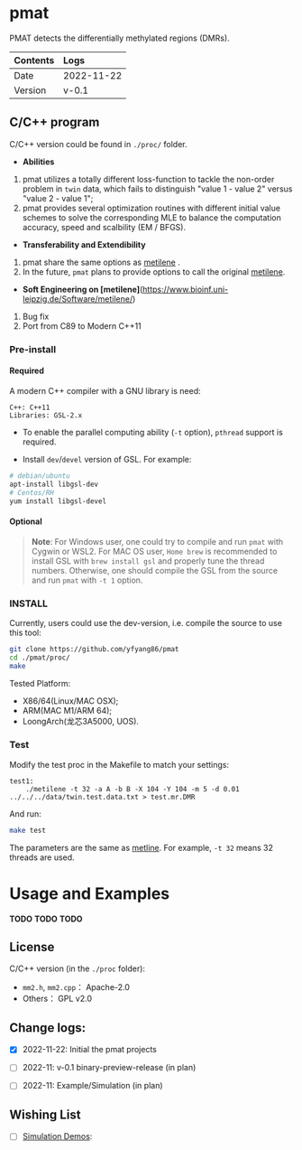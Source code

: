 # pmat
PMAT detects the differentially methylated regions (DMRs).

| Contents | Logs |
|:---------|:-----|
| Date | 2022-11-22 | 
| Version | v-0.1 |

## C/C++ program

C/C++ version could be found in `./proc/` folder. 

- **Abilities**
 1. pmat utilizes a totally different loss-function to tackle the non-order problem in `twin` data, which fails to distinguish "value 1 - value 2" versus "value 2 - value 1";
 2. pmat provides several optimization routines with different initial value schemes to solve the corresponding MLE to balance the computation accuracy, speed and scalbility (EM / BFGS).

- **Transferability and Extendibility**
 1. pmat share the same options as [metilene](https://www.bioinf.uni-leipzig.de/Software/metilene/) .
 2. In the future, `pmat` plans to provide options to call the original [metilene](https://www.bioinf.uni-leipzig.de/Software/metilene/).

- **Soft Engineering on [metilene]**(https://www.bioinf.uni-leipzig.de/Software/metilene/)   
 1. Bug fix
 2. Port from C89 to Modern C++11

### Pre-install

#### Required
A modern C++ compiler with a GNU library is need:

```
C++: C++11
Libraries: GSL-2.x
```

- To enable the parallel computing ability (`-t` option), `pthread` support is required. 
  
- Install `dev`/`devel` version of GSL. For example:

```bash
# debian/ubuntu 
apt-install libgsl-dev
# Centos/RH
yum install libgsl-devel
```

#### Optional

> **Note**: 
For Windows user, one could try to compile and run `pmat` with Cygwin or WSL2.
For MAC OS user, `Home brew` is recommended to install GSL with `brew install gsl` and properly tune the thread numbers. Otherwise, one should compile the GSL from the source and run `pmat` with `-t 1` option. 

### INSTALL

Currently, users could use the dev-version, i.e. compile the source to use this tool:

```bash
git clone https://github.com/yfyang86/pmat
cd ./pmat/proc/
make
```

Tested Platform: 
- X86/64(Linux/MAC OSX);
- ARM(MAC M1/ARM 64);
- LoongArch(龙芯3A5000, UOS).

### Test

Modify the test proc in the Makefile to match your settings:

```
test1: 
	./metilene -t 32 -a A -b B -X 104 -Y 104 -m 5 -d 0.01 ../../../data/twin.test.data.txt > test.mr.DMR
```

And run:

```bash
make test
```

The parameters are the same as [metline](https://www.bioinf.uni-leipzig.de/Software/metilene/). For example, `-t 32` means 32 threads are used.



# Usage and Examples

**TODO**
**TODO**
**TODO**

## License

C/C++ version (in the `./proc` folder):
- `mm2.h`, `mm2.cpp`： Apache-2.0
- Others： GPL v2.0

## Change logs:

- [x] 2022-11-22: Initial the pmat projects
- [ ] 2022-11: v-0.1 binary-preview-release (in plan)
- [ ] 2022-11: Example/Simulation (in plan)


## Wishing List

- [ ] [Simulation Demos](./TODO.md): 
